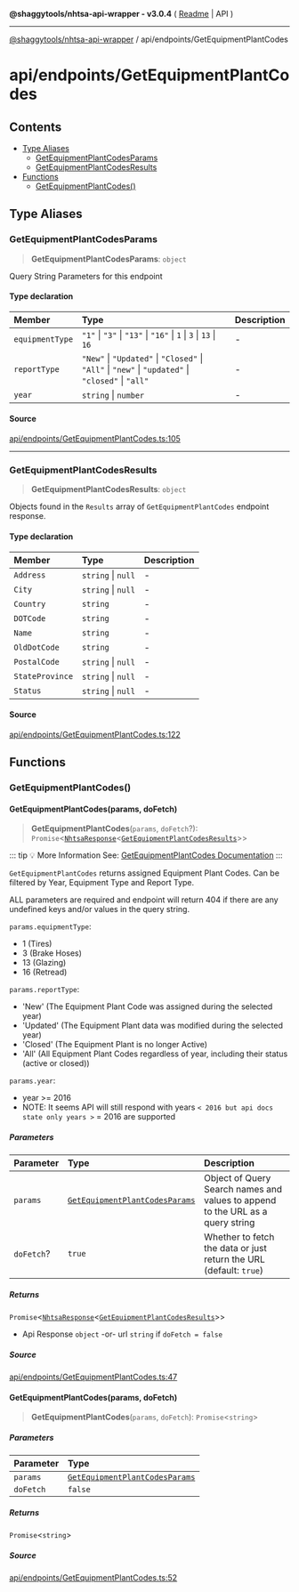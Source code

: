 **@shaggytools/nhtsa-api-wrapper - v3.0.4** ( [Readme](../../index.md) \| API )

***

[@shaggytools/nhtsa-api-wrapper](../../modules.md) / api/endpoints/GetEquipmentPlantCodes

# api/endpoints/GetEquipmentPlantCodes

## Contents

- [Type Aliases](GetEquipmentPlantCodes.md#type-aliases)
  - [GetEquipmentPlantCodesParams](GetEquipmentPlantCodes.md#getequipmentplantcodesparams)
  - [GetEquipmentPlantCodesResults](GetEquipmentPlantCodes.md#getequipmentplantcodesresults)
- [Functions](GetEquipmentPlantCodes.md#functions)
  - [GetEquipmentPlantCodes()](GetEquipmentPlantCodes.md#getequipmentplantcodes)

## Type Aliases

### GetEquipmentPlantCodesParams

> **GetEquipmentPlantCodesParams**: `object`

Query String Parameters for this endpoint

#### Type declaration

| Member | Type | Description |
| :------ | :------ | :------ |
| `equipmentType` | `"1"` \| `"3"` \| `"13"` \| `"16"` \| `1` \| `3` \| `13` \| `16` | - |
| `reportType` | `"New"` \| `"Updated"` \| `"Closed"` \| `"All"` \| `"new"` \| `"updated"` \| `"closed"` \| `"all"` | - |
| `year` | `string` \| `number` | - |

#### Source

[api/endpoints/GetEquipmentPlantCodes.ts:105](https://github.com/ShaggyTech/nhtsa-api-wrapper/blob/main/packages/lib/src/api/endpoints/GetEquipmentPlantCodes.ts#L105)

***

### GetEquipmentPlantCodesResults

> **GetEquipmentPlantCodesResults**: `object`

Objects found in the `Results` array of `GetEquipmentPlantCodes` endpoint response.

#### Type declaration

| Member | Type | Description |
| :------ | :------ | :------ |
| `Address` | `string` \| `null` | - |
| `City` | `string` \| `null` | - |
| `Country` | `string` | - |
| `DOTCode` | `string` | - |
| `Name` | `string` | - |
| `OldDotCode` | `string` | - |
| `PostalCode` | `string` \| `null` | - |
| `StateProvince` | `string` \| `null` | - |
| `Status` | `string` \| `null` | - |

#### Source

[api/endpoints/GetEquipmentPlantCodes.ts:122](https://github.com/ShaggyTech/nhtsa-api-wrapper/blob/main/packages/lib/src/api/endpoints/GetEquipmentPlantCodes.ts#L122)

## Functions

### GetEquipmentPlantCodes()

#### GetEquipmentPlantCodes(params, doFetch)

> **GetEquipmentPlantCodes**(`params`, `doFetch`?): `Promise`\<[`NhtsaResponse`](../types.md#nhtsaresponset)\<[`GetEquipmentPlantCodesResults`](GetEquipmentPlantCodes.md#getequipmentplantcodesresults)\>\>

::: tip :bulb: More Information
See: [GetEquipmentPlantCodes Documentation](/guide/vpic/endpoints/get-equipment-plant-codes)
:::

`GetEquipmentPlantCodes` returns assigned Equipment Plant Codes. Can be filtered by Year,
Equipment Type and Report Type.

ALL parameters are required and endpoint will return 404 if there are any undefined keys and/or
values in the query string.

`params.equipmentType`:
- 1 (Tires)
- 3 (Brake Hoses)
- 13 (Glazing)
- 16 (Retread)

`params.reportType`:
- 'New' (The Equipment Plant Code was assigned during the selected year)
- 'Updated' (The Equipment Plant data was modified during the selected year)
- 'Closed' (The Equipment Plant is no longer Active)
- 'All' (All Equipment Plant Codes regardless of year, including their status (active or closed))

`params.year`:
- year >= 2016
- NOTE: It seems API will still respond with years `< 2016 but api docs state only years >` = 2016
  are supported

##### Parameters

| Parameter | Type | Description |
| :------ | :------ | :------ |
| `params` | [`GetEquipmentPlantCodesParams`](GetEquipmentPlantCodes.md#getequipmentplantcodesparams) | Object of Query Search names and values to append to the URL as a query string |
| `doFetch`? | `true` | Whether to fetch the data or just return the URL<br />(default: `true`) |

##### Returns

`Promise`\<[`NhtsaResponse`](../types.md#nhtsaresponset)\<[`GetEquipmentPlantCodesResults`](GetEquipmentPlantCodes.md#getequipmentplantcodesresults)\>\>

- Api Response
`object` -or- url `string` if `doFetch = false`

##### Source

[api/endpoints/GetEquipmentPlantCodes.ts:47](https://github.com/ShaggyTech/nhtsa-api-wrapper/blob/main/packages/lib/src/api/endpoints/GetEquipmentPlantCodes.ts#L47)

#### GetEquipmentPlantCodes(params, doFetch)

> **GetEquipmentPlantCodes**(`params`, `doFetch`): `Promise`\<`string`\>

##### Parameters

| Parameter | Type |
| :------ | :------ |
| `params` | [`GetEquipmentPlantCodesParams`](GetEquipmentPlantCodes.md#getequipmentplantcodesparams) |
| `doFetch` | `false` |

##### Returns

`Promise`\<`string`\>

##### Source

[api/endpoints/GetEquipmentPlantCodes.ts:52](https://github.com/ShaggyTech/nhtsa-api-wrapper/blob/main/packages/lib/src/api/endpoints/GetEquipmentPlantCodes.ts#L52)
